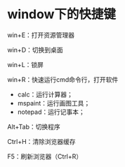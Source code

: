 # window下的快捷键

win+E：打开资源管理器

win+D：切换到桌面

win+L：锁屏

win+R：快速运行cmd命令行，打开软件

- calc：运行计算器；
- mspaint：运行画图工具；
- notepad：运行记事本；

Alt+Tab：切换程序

Ctrl+H：清除浏览器缓存

F5：刷新浏览器（Ctrl+R）